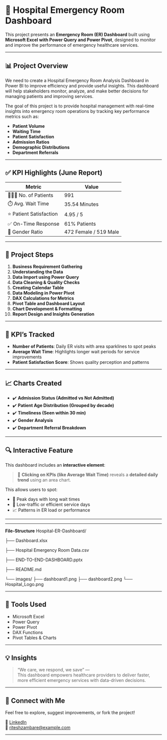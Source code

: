 # 🏥 Hospital Emergency Room Dashboard

This project presents an **Emergency Room (ER) Dashboard** built using **Microsoft Excel with Power Query and Power Pivot**, designed to monitor and improve the performance of emergency healthcare services.

---

## 📊 Project Overview
We need to create a Hospital Emergency Room Analysis Dashboard in Power BI to improve efficiency and provide useful insights. This dashboard will help stakeholders monitor, analyze, and make better decisions for managing patients and improving services.

The goal of this project is to provide hospital management with real-time insights into emergency room operations by tracking key performance metrics such as:

- **Patient Volume**
- **Waiting Time**
- **Patient Satisfaction**
- **Admission Ratios**
- **Demographic Distributions**
- **Department Referrals**

---

## ✅ KPI Highlights (June Report)

| Metric                    | Value         |
|--------------------------|---------------|
| 🧑‍🤝‍🧑 No. of Patients      | 991           |
| ⏱️ Avg. Wait Time         | 35.54 Minutes |
| ⭐ Patient Satisfaction   | 4.95 / 5      |
| ✅ On-Time Response       | 61% Patients  |
| 🧍 Gender Ratio           | 472 Female / 519 Male |

---

## 🔄 Project Steps

1. **Business Requirement Gathering**
2. **Understanding the Data**
3. **Data Import using Power Query**
4. **Data Cleaning & Quality Checks**
5. **Creating Calendar Table**
6. **Data Modeling in Power Pivot**
7. **DAX Calculations for Metrics**
8. **Pivot Table and Dashboard Layout**
9. **Chart Development & Formatting**
10. **Report Design and Insights Generation**

---

## 📌 KPI’s Tracked

- **Number of Patients**: Daily ER visits with area sparklines to spot peaks
- **Average Wait Time**: Highlights longer wait periods for service improvements
- **Patient Satisfaction Score**: Shows quality perception and patterns


---

## 📈 Charts Created

- ✔️ **Admission Status (Admitted vs Not Admitted)**
- ✔️ **Patient Age Distribution (Grouped by decade)**
- ✔️ **Timeliness (Seen within 30 min)**
- ✔️ **Gender Analysis**
- ✔️ **Department Referral Breakdown**


---

## 🔍 Interactive Feature

This dashboard includes an **interactive element**:

> 📌 **Clicking on KPIs (like Average Wait Time)** reveals a **detailed daily trend** using an area chart.

This allows users to spot:
- 🔺 Peak days with long wait times
- 🔻 Low-traffic or efficient service days
- 📈 Patterns in ER load or performance

---

---
**File-Structure**
Hospital-ER-Dashboard/

├── Dashboard.xlsx

├── Hospital Emergency Room Data.csv

├── END-TO-END-DASHBOARD.pptx

├── README.md

└── images/
    ├── dashboard1.png
    ├── dashboard2.png
    └── Hospital_Logo.png

---

## 🧰 Tools Used

- Microsoft Excel
- Power Query
- Power Pivot
- DAX Functions
- Pivot Tables & Charts

---

## 💡 Insights

> “We care, we respond, we save” —  
This dashboard empowers healthcare providers to deliver faster, more efficient emergency services with data-driven decisions.

---

## 📎 Connect with Me

Feel free to explore, suggest improvements, or fork the project!

🔗 [LinkedIn](https://www.linkedin.com/in/ritesh-zambare-0265032b0/)  
📧 riteshzambare@example.com

---
